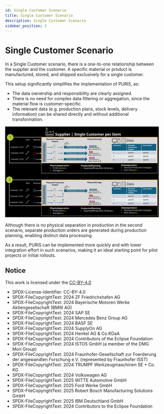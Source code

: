 ```yaml
---
id: Single Customer Scenario
title: Single Customer Scenario
description: Single Customer Scenario
sidebar_position: 2
---
```


# Single Customer Scenario

In a Single Customer scenario, there is a one-to-one relationship between the supplier and the customer. A specific material or product is manufactured, stored, and shipped exclusively for a single customer.

This setup significantly simplifies the implementation of PURIS, as:

- The data ownership and responsibility are clearly assigned.
- There is no need for complex data filtering or aggregation, since the material flow is customer-specific.
- The relevant data (e.g. production plans, stock levels, delivery information) can be shared directly and without additional transformation.

![supplier-single-customer-scenario](../../assets/supplier-single-customer-scenario.svg)

Although there is no physical separation in production in the second scenario, separate production orders are generated during production planning, enabling distinct data processing.

As a result, PURIS can be implemented more quickly and with lower integration effort in such scenarios, making it an ideal starting point for pilot projects or initial rollouts.

## Notice

This work is licensed under the [CC-BY-4.0](https://creativecommons.org/licenses/by/4.0/legalcode)

- SPDX-License-Identifier: CC-BY-4.0
- SPDX-FileCopyrightText: 2024 ZF Friedrichshafen AG
- SPDX-FileCopyrightText: 2024 Bayerische Motoren Werke Aktiengesellschaft (BMW AG)
- SPDX-FileCopyrightText: 2024 SAP SE
- SPDX-FileCopyrightText: 2024 Mercedes Benz Group AG
- SPDX-FileCopyrightText: 2024 BASF SE
- SPDX-FileCopyrightText: 2024 SupplyOn AG
- SPDX-FileCopyrightText: 2024 Henkel AG & Co.KGaA
- SPDX-FileCopyrightText: 2024 Contributors of the Eclipse Foundation
- SPDX-FileCopyrightText: 2024 ISTOS GmbH (a member of the DMG Mori Group)
- SPDX-FileCopyrightText: 2024 Fraunhofer-Gesellschaft zur Foerderung der angewandten Forschung e.V. (represented by Fraunhofer ISST)
- SPDX-FileCopyrightText: 2024 TRUMPF Werkzeugmaschinen SE + Co. KG
- SPDX-FileCopyrightText: 2024 Volkswagen AG
- SPDX-FileCopyrightText: 2025 WITTE Automotive GmbH
- SPDX-FileCopyrightText: 2025 Ford Werke GmbH
- SPDX-FileCopyrightText: 2025 Robert Bosch Manufacturing Solutions GmbH
- SPDX-FileCopyrightText: 2025 IBM Deutschland GmbH
- SPDX-FileCopyrightText: 2024 Contributors to the Eclipse Foundation
